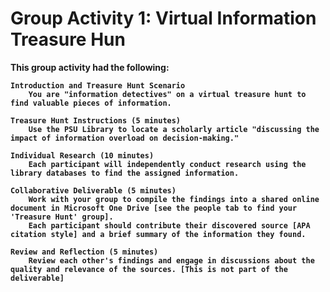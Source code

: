 <h1>Group Activity 1: Virtual Information Treasure Hun</h1>
<b>This group activity had the following:<br>


    Introduction and Treasure Hunt Scenario 
        You are "information detectives" on a virtual treasure hunt to find valuable pieces of information.

    Treasure Hunt Instructions (5 minutes)
        Use the PSU Library to locate a scholarly article "discussing the impact of information overload on decision-making."

    Individual Research (10 minutes)
        Each participant will independently conduct research using the library databases to find the assigned information.

    Collaborative Deliverable (5 minutes)
        Work with your group to compile the findings into a shared online document in Microsoft One Drive [see the people tab to find your 'Treasure Hunt' group]. 
        Each participant should contribute their discovered source [APA citation style] and a brief summary of the information they found.

    Review and Reflection (5 minutes)
        Review each other's findings and engage in discussions about the quality and relevance of the sources. [This is not part of the deliverable]
</b>
